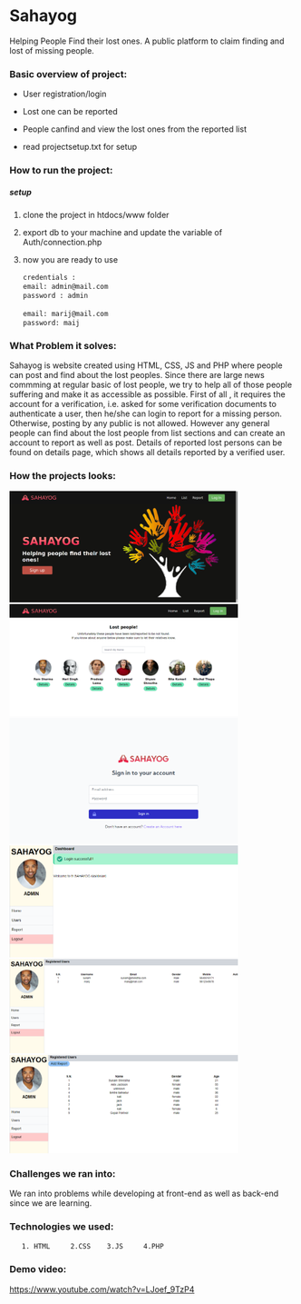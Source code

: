 # Sahayog

Helping People Find their lost ones. A public platform to claim finding and lost of missing people.

### Basic overview of project: 

- User registration/login

- Lost one can be reported

- People canfind and view the lost ones from the reported list

- read projectsetup.txt for setup


### How to run the project:

##### setup

1. clone the project in htdocs/www folder
2. export db to your machine and update the variable of Auth/connection.php
3. now you are ready to use

       credentials :
       email: admin@mail.com
       password : admin

       email: marij@mail.com
       password: maij

### What Problem it solves: 

Sahayog is website created using HTML, CSS, JS and PHP where people can post and find about the lost peoples. Since there are large news commming at regular basic of lost people, we try to help all of those people suffering and make it as accessible as possible. First of all , it requires the account for a verification, i.e. asked for some verification documents to authenticate a user, then he/she can login to report for a missing person. Otherwise, posting by any public is not allowed. However any general people can find about the lost people from list sections and can create an account to report as well as post. Details of reported lost persons can be found on details page, which shows all details reported by a verified user.

### How the projects looks: 

<img src='Screenshots/home.png' width='80%' height='80%' >
<img src='Images/list.png ' width='80%' height='80%' >
<img src='Screenshots/login.png' width='80%' height='80%' >
<img src='Screenshots/dash1.png' width='80%' height='80%' >
<img src='Screenshots/das2.png' width='80%' height='80%' >
<img src='Screenshots/das3.png' width='80%' height='80%' >

### Challenges we ran into: 

We ran into problems while developing at front-end as well as back-end since we are learning.


### Technologies we used: 

       1. HTML     2.CSS    3.JS     4.PHP

### Demo video:

https://www.youtube.com/watch?v=LJoef_9TzP4
